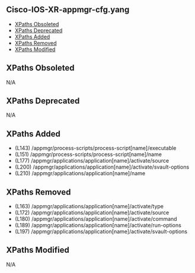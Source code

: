 ## Cisco-IOS-XR-appmgr-cfg.yang

- [XPaths Obsoleted](#xpaths-obsoleted)
- [XPaths Deprecated](#xpaths-deprecated)
- [XPaths Added](#xpaths-added)
- [XPaths Removed](#xpaths-removed)
- [XPaths Modified](#xpaths-modified)

## XPaths Obsoleted

N/A

## XPaths Deprecated

N/A

## XPaths Added

- (L143)	/appmgr/process-scripts/process-script[name]/executable
- (L151)	/appmgr/process-scripts/process-script[name]/name
- (L177)	/appmgr/applications/application[name]/activate/source
- (L200)	/appmgr/applications/application[name]/activate/svault-options
- (L210)	/appmgr/applications/application[name]/name

## XPaths Removed

- (L163)	/appmgr/applications/application[name]/activate/type
- (L172)	/appmgr/applications/application[name]/activate/source
- (L180)	/appmgr/applications/application[name]/activate/command
- (L189)	/appmgr/applications/application[name]/activate/run-options
- (L197)	/appmgr/applications/application[name]/activate/svault-options

## XPaths Modified

N/A


